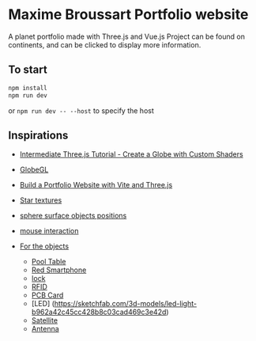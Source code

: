 # Maxime Broussart Portfolio website

A planet portfolio made with Three.js and Vue.js
Project can be found on continents, and can be clicked to display more information.

## To start

```bash
npm install
npm run dev
```
or ```npm run dev -- --host``` to specify the host

## Inspirations

- [Intermediate Three.js Tutorial - Create a Globe with Custom Shaders](https://www.youtube.com/watch?v=vM8M4QloVL0)
- [GlobeGL](https://globe.gl/)
- [Build a Portfolio Website with Vite and Three.js](https://www.section.io/engineering-education/build-a-portfolio-website-with-vite-and-threejs/)
- [Star textures](https://github.com/mrdoob/three.js/blob/master/examples/textures/sprites/disc.png)
- [sphere surface objects positions](https://github.com/mrdoob/three.js/blob/master/examples/css3d_periodictable.html)
- [mouse interaction](https://github.com/danielblagy/three_mmi)

- [For the objects](https://sketchfab.com)
    - [Pool Table](https://sketchfab.com/3d-models/pool-table-set-7a91611c0e5d4f519c9e7cd1425d066a)
    - [Red Smartphone](https://poly.pizza/m/7Rxn_Tha3xN)
    - [lock](https://sketchfab.com/3d-models/gold-lock-improved-d1e3a58799b146e4af6496ca9b8fba41)
    - [RFID](https://sketchfab.com/3d-models/rfid-readwrite-module-rc522-09a7fab0dd574bd1bbaa267e78ffd996)
    - [PCB Card](https://sketchfab.com/3d-models/low-poly-circuit-board-pcb-02ce44c491774f438c62baf544382bd1)
    - [LED] (https://sketchfab.com/3d-models/led-light-b962a42c45cc428b8c03cad469c3e42d)
    - [Satellite](https://sketchfab.com/3d-models/1-satellite-87baf003bc584647a777c640a0ef98f8)
    - [Antenna](https://sketchfab.com/3d-models/5g-antenna-b731fbe5b89843af92e6a71215ff7330)
